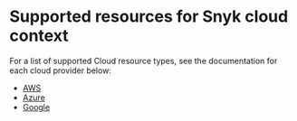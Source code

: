 # Supported resources for Snyk cloud context

For a list of supported Cloud resource types, see the documentation for each cloud provider below:

* [AWS](supported-aws-resources-for-snyk-cloud-context.md)
* [Azure](supported-azure-resources-for-snyk-cloud-context.md)
* [Google](supported-google-resources-for-snyk-cloud-context.md)
